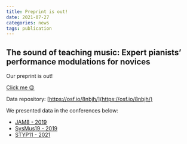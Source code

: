 ```yaml
---
title: Preprint is out!
date: 2021-07-27
categories: news
tags: publication
---
```

## The sound of teaching music: Expert pianists’ performance modulations for novices

Our preprint is out!

[Click me 😉](https://psyarxiv.com/wzuyj/)

Data repository: [https://osf.io/8nbjh/](https://osf.io/8nbjh/)

We presented data in the conferences below:
- [JAM8 - 2019](https://atsukotominaga.com/2019/04/08/jam8/)
- [SysMus19 - 2019](https://atsukotominaga.com/2019/06/09/sysmus19/)
- [STYP11 - 2021](https://atsukotominaga.com/2021/01/19/styp21/)